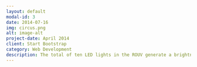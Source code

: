 ```yaml
---
layout: default
modal-id: 3
date: 2014-07-16
img: circus.png
alt: image-alt
project-date: April 2014
client: Start Bootstrap
category: Web Development
description: The total of ten LED lights in the ROUV generate a brightness of at least 2500lum each with an output of 16W (48V voltage). The round spotlights have an outer diameter of just 60mm and a length of 65mm.
---
```

